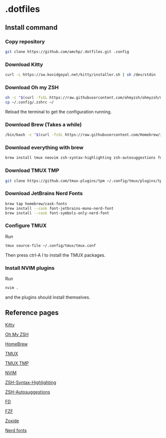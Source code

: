 # .dotfiles

## Install command

### Copy repository

```bash
git clone https://github.com/amchp/.dotfiles.git .config
```
### Download Kitty

```bash
curl -L https://sw.kovidgoyal.net/kitty/installer.sh | sh /dev/stdin
```

### Download Oh my ZSH

```bash
sh -c "$(curl -fsSL https://raw.githubusercontent.com/ohmyzsh/ohmyzsh/master/tools/install.sh)" "" --unattended
cp ~/.config/.zshrc ~/
```
Reload the terminal to get the configuration running.

### Download Brew (Takes a while)

```bash
/bin/bash -c "$(curl -fsSL https://raw.githubusercontent.com/Homebrew/install/HEAD/install.sh)"
```

### Download everything with brew
```bash
brew install tmux neovim zsh-syntax-highlighting zsh-autosuggestions fd fzf zoxide
```

### Download TMUX TMP

```bash
git clone https://github.com/tmux-plugins/tpm ~/.config/tmux/plugins/tpm
```

### Download JetBrains Nerd Fonts

```bash
brew tap homebrew/cask-fonts
brew install --cask font-jetbrains-mono-nerd-font
brew install --cask font-symbols-only-nerd-font
```

### Configure TMUX

Run
```bash
tmux source-file ~/.config/tmux/tmux.conf
```
Then press ctrl-A I to install the TMUX packages.

### Install NVIM plugins

Run

```bash
nvim .
```
and the plugins should install themselves.

## Reference pages

[Kitty](https://sw.kovidgoyal.net/kitty/binary/)

[Oh My ZSH](https://github.com/ohmyzsh/ohmyzsh)

[HomeBrew](https://brew.sh/)

[TMUX](https://github.com/tmux/tmux/wiki/Installing)

[TMUX TMP](https://github.com/tmux-plugins/tpm)

[NVIM](https://github.com/neovim/neovim/wiki/Installing-Neovim)

[ZSH-Syntax-Highlighting](https://github.com/zsh-users/zsh-syntax-highlighting/blob/master/INSTALL.md)

[ZSH-Autosuggestions](https://github.com/zsh-users/zsh-autosuggestions/blob/master/INSTALL.md)

[FD](https://github.com/sharkdp/fd#installation)

[FZF](https://github.com/junegunn/fzf#installation) 

[Zoxide](https://github.com/ajeetdsouza/zoxide)

[Nerd fonts](https://www.nerdfonts.com/font-downloads)


